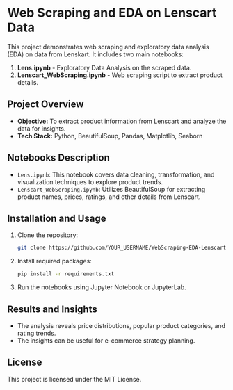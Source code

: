 # Web Scraping and EDA on Lenscart Data

This project demonstrates web scraping and exploratory data analysis (EDA) on data from Lenskart. 
It includes two main notebooks:

1. **Lens.ipynb** - Exploratory Data Analysis on the scraped data.
2. **Lenscart_WebScraping.ipynb** - Web scraping script to extract product details.

## Project Overview
- **Objective:** To extract product information from Lenscart and analyze the data for insights.
- **Tech Stack:** Python, BeautifulSoup, Pandas, Matplotlib, Seaborn

## Notebooks Description
- `Lens.ipynb`: This notebook covers data cleaning, transformation, and visualization techniques to explore product trends.
- `Lenscart_WebScraping.ipynb`: Utilizes BeautifulSoup for extracting product names, prices, ratings, and other details from Lenscart.

## Installation and Usage
1. Clone the repository:
   ```bash
   git clone https://github.com/YOUR_USERNAME/WebScraping-EDA-Lenscart.git
   ```
2. Install required packages:
   ```bash
   pip install -r requirements.txt
   ```
3. Run the notebooks using Jupyter Notebook or JupyterLab.

## Results and Insights
- The analysis reveals price distributions, popular product categories, and rating trends.
- The insights can be useful for e-commerce strategy planning.

## License
This project is licensed under the MIT License.
